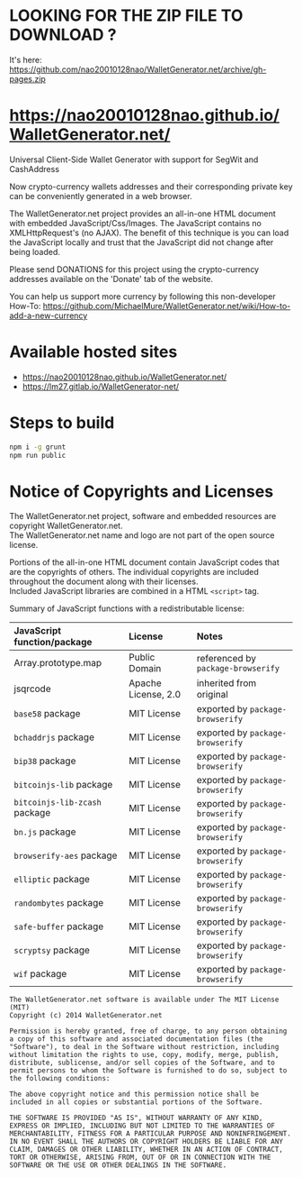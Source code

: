 # LOOKING FOR THE ZIP FILE TO DOWNLOAD ?

It's here: https://github.com/nao20010128nao/WalletGenerator.net/archive/gh-pages.zip

# https://nao20010128nao.github.io/WalletGenerator.net/

Universal Client-Side Wallet Generator with support for SegWit and CashAddress

Now crypto-currency wallets addresses and their corresponding private key can be conveniently generated in a web browser.

The WalletGenerator.net project provides an all-in-one HTML document with embedded JavaScript/Css/Images. The JavaScript contains no XMLHttpRequest's (no AJAX). The benefit of this technique is you can load the JavaScript locally and trust that the JavaScript did not change after being loaded.

Please send DONATIONS for this project using the crypto-currency addresses available on the 'Donate' tab of the website.

You can help us support more currency by following this non-developer How-To: https://github.com/MichaelMure/WalletGenerator.net/wiki/How-to-add-a-new-currency

# Available hosted sites

- https://nao20010128nao.github.io/WalletGenerator.net/
- https://lm27.gitlab.io/WalletGenerator-net/

# Steps to build

```bash
npm i -g grunt
npm run public
```

# Notice of Copyrights and Licenses

The WalletGenerator.net project, software and embedded resources are copyright WalletGenerator.net.  
The WalletGenerator.net name and logo are not part of the open source license.

Portions of the all-in-one HTML document contain JavaScript codes that are the copyrights of others. The individual copyrights are included throughout the document along with their licenses.  
Included JavaScript libraries are combined in a HTML `<script>` tag.

Summary of JavaScript functions with a redistributable license:

| JavaScript function/package   | License             | Notes                              |
| :---------------------------- | :------------------ | :--------------------------------- |
| Array.prototype.map           | Public Domain       | referenced by `package-browserify` |
| jsqrcode                      | Apache License, 2.0 | inherited from original            |
| `base58` package              | MIT License         | exported by `package-browserify`   |
| `bchaddrjs` package           | MIT License         | exported by `package-browserify`   |
| `bip38` package               | MIT License         | exported by `package-browserify`   |
| `bitcoinjs-lib` package       | MIT License         | exported by `package-browserify`   |
| `bitcoinjs-lib-zcash` package | MIT License         | exported by `package-browserify`   |
| `bn.js` package               | MIT License         | exported by `package-browserify`   |
| `browserify-aes` package      | MIT License         | exported by `package-browserify`   |
| `elliptic` package            | MIT License         | exported by `package-browserify`   |
| `randombytes` package         | MIT License         | exported by `package-browserify`   |
| `safe-buffer` package         | MIT License         | exported by `package-browserify`   |
| `scryptsy` package            | MIT License         | exported by `package-browserify`   |
| `wif` package                 | MIT License         | exported by `package-browserify`   |

```
The WalletGenerator.net software is available under The MIT License (MIT)
Copyright (c) 2014 WalletGenerator.net

Permission is hereby granted, free of charge, to any person obtaining a copy of this software and associated documentation files (the "Software"), to deal in the Software without restriction, including without limitation the rights to use, copy, modify, merge, publish, distribute, sublicense, and/or sell copies of the Software, and to permit persons to whom the Software is furnished to do so, subject to the following conditions:

The above copyright notice and this permission notice shall be included in all copies or substantial portions of the Software.

THE SOFTWARE IS PROVIDED "AS IS", WITHOUT WARRANTY OF ANY KIND, EXPRESS OR IMPLIED, INCLUDING BUT NOT LIMITED TO THE WARRANTIES OF MERCHANTABILITY, FITNESS FOR A PARTICULAR PURPOSE AND NONINFRINGEMENT. IN NO EVENT SHALL THE AUTHORS OR COPYRIGHT HOLDERS BE LIABLE FOR ANY CLAIM, DAMAGES OR OTHER LIABILITY, WHETHER IN AN ACTION OF CONTRACT, TORT OR OTHERWISE, ARISING FROM, OUT OF OR IN CONNECTION WITH THE SOFTWARE OR THE USE OR OTHER DEALINGS IN THE SOFTWARE.
```
